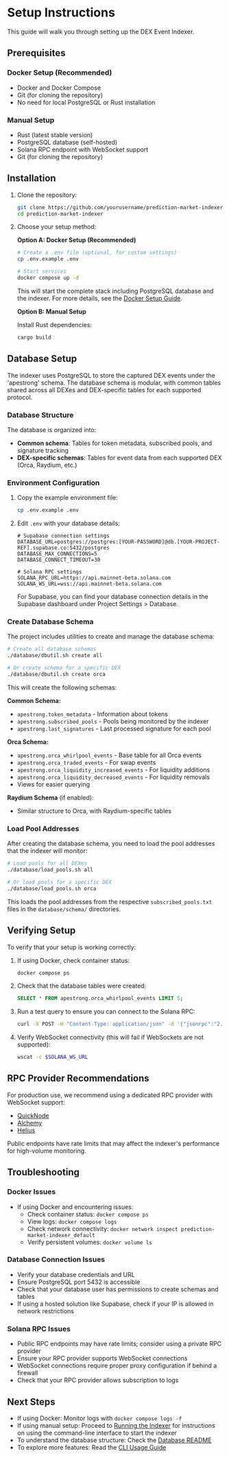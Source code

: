 # Setup Instructions

This guide will walk you through setting up the DEX Event Indexer.

## Prerequisites

### Docker Setup (Recommended)

- Docker and Docker Compose
- Git (for cloning the repository)
- No need for local PostgreSQL or Rust installation

### Manual Setup

- Rust (latest stable version)
- PostgreSQL database (self-hosted)
- Solana RPC endpoint with WebSocket support
- Git (for cloning the repository)

## Installation

1. Clone the repository:

   ```bash
   git clone https://github.com/yourusername/prediction-market-indexer.git
   cd prediction-market-indexer
   ```

2. Choose your setup method:

   **Option A: Docker Setup (Recommended)**

   ```bash
   # Create a .env file (optional, for custom settings)
   cp .env.example .env

   # Start services
   docker compose up -d
   ```

   This will start the complete stack including PostgreSQL database and the indexer. For more details, see the [Docker Setup Guide](./docker-setup.md).

   **Option B: Manual Setup**

   Install Rust dependencies:

   ```bash
   cargo build
   ```

## Database Setup

The indexer uses PostgreSQL to store the captured DEX events under the 'apestrong' schema. The database schema is modular, with common tables shared across all DEXes and DEX-specific tables for each supported protocol.

### Database Structure

The database is organized into:

- **Common schema**: Tables for token metadata, subscribed pools, and signature tracking
- **DEX-specific schemas**: Tables for event data from each supported DEX (Orca, Raydium, etc.)

### Environment Configuration

1. Copy the example environment file:

   ```bash
   cp .env.example .env
   ```

2. Edit `.env` with your database details:

   ```
   # Supabase connection settings
   DATABASE_URL=postgres://postgres:[YOUR-PASSWORD]@db.[YOUR-PROJECT-REF].supabase.co:5432/postgres
   DATABASE_MAX_CONNECTIONS=5
   DATABASE_CONNECT_TIMEOUT=30

   # Solana RPC settings
   SOLANA_RPC_URL=https://api.mainnet-beta.solana.com
   SOLANA_WS_URL=wss://api.mainnet-beta.solana.com
   ```

   For Supabase, you can find your database connection details in the Supabase dashboard under Project Settings > Database.

### Create Database Schema

The project includes utilities to create and manage the database schema:

```bash
# Create all database schemas
./database/dbutil.sh create all

# Or create schema for a specific DEX
./database/dbutil.sh create orca
```

This will create the following schemas:

**Common Schema:**

- `apestrong.token_metadata` - Information about tokens
- `apestrong.subscribed_pools` - Pools being monitored by the indexer
- `apestrong.last_signatures` - Last processed signature for each pool

**Orca Schema:**

- `apestrong.orca_whirlpool_events` - Base table for all Orca events
- `apestrong.orca_traded_events` - For swap events
- `apestrong.orca_liquidity_increased_events` - For liquidity additions
- `apestrong.orca_liquidity_decreased_events` - For liquidity removals
- Views for easier querying

**Raydium Schema** (if enabled):

- Similar structure to Orca, with Raydium-specific tables

### Load Pool Addresses

After creating the database schema, you need to load the pool addresses that the indexer will monitor:

```bash
# Load pools for all DEXes
./database/load_pools.sh all

# Or load pools for a specific DEX
./database/load_pools.sh orca
```

This loads the pool addresses from the respective `subscribed_pools.txt` files in the `database/schema/` directories.

## Verifying Setup

To verify that your setup is working correctly:

1. If using Docker, check container status:

   ```bash
   docker compose ps
   ```

2. Check that the database tables were created:

   ```sql
   SELECT * FROM apestrong.orca_whirlpool_events LIMIT 5;
   ```

3. Run a test query to ensure you can connect to the Solana RPC:

   ```bash
   curl -X POST -H "Content-Type: application/json" -d '{"jsonrpc":"2.0","id":1,"method":"getHealth"}' $SOLANA_RPC_URL
   ```

4. Verify WebSocket connectivity (this will fail if WebSockets are not supported):
   ```bash
   wscat -c $SOLANA_WS_URL
   ```

## RPC Provider Recommendations

For production use, we recommend using a dedicated RPC provider with WebSocket support:

- [QuickNode](https://www.quicknode.com/)
- [Alchemy](https://www.alchemy.com/)
- [Helius](https://helius.xyz/)

Public endpoints have rate limits that may affect the indexer's performance for high-volume monitoring.

## Troubleshooting

### Docker Issues

- If using Docker and encountering issues:
  - Check container status: `docker compose ps`
  - View logs: `docker compose logs`
  - Check network connectivity: `docker network inspect prediction-market-indexer_default`
  - Verify persistent volumes: `docker volume ls`

### Database Connection Issues

- Verify your database credentials and URL
- Ensure PostgreSQL port 5432 is accessible
- Check that your database user has permissions to create schemas and tables
- If using a hosted solution like Supabase, check if your IP is allowed in network restrictions

### Solana RPC Issues

- Public RPC endpoints may have rate limits; consider using a private RPC provider
- Ensure your RPC provider supports WebSocket connections
- WebSocket connections require proper proxy configuration if behind a firewall
- Check that your RPC provider allows subscription to logs

## Next Steps

- If using Docker: Monitor logs with `docker compose logs -f`
- If using manual setup: Proceed to [Running the Indexer](./running.md) for instructions on using the command-line interface to start the indexer
- To understand the database structure: Check the [Database README](../database/README.md)
- To explore more features: Read the [CLI Usage Guide](./cli-usage.md)
